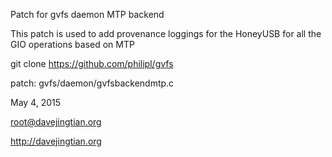 Patch for gvfs daemon MTP backend

This patch is used to add provenance loggings for the HoneyUSB for all the GIO operations based on MTP

git clone https://github.com/philipl/gvfs

patch: gvfs/daemon/gvfsbackendmtp.c

May 4, 2015

root@davejingtian.org

http://davejingtian.org
